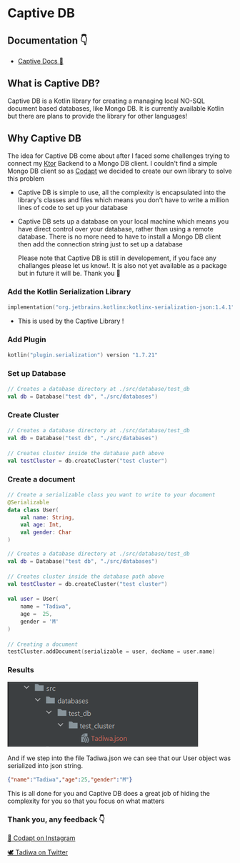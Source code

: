 # Captive DB

## Documentation 👇

- [Captive Docs 📄](documentation/REAME.md)

## What is Captive DB?

Captive DB is a Kotlin library for creating a managing
local NO-SQL document based databases, like Mongo DB. It is currently available
Kotlin but there are plans to provide the library for other languages!

## Why Captive DB

The idea for Captive DB come about after I faced some challenges trying
to connect my [Ktor](https://github.com/ktorio/ktor) Backend to a Mongo DB
client. I couldn't find a simple Mongo DB client so as [Codapt](https://github.com/codaptdev)
we decided to create our own library to solve this problem

- Captive DB is simple to use, all the complexity is encapsulated into the library's
  classes and files which means you don't have to write a million lines of code to
  set up your database
- Captive DB sets up a database on your local machine which means you have
  direct control over your database, rather than using a remote database. There
  is no more need to have to install a Mongo DB client then add the connection string just to set up
  a database

    Please note that Captive DB is still in developement, if you face any
    challanges please let us know!. It is also not yet available as a
    package but in future it will be. Thank you 🙏

### Add the Kotlin Serialization Library

```` Kotlin
implementation("org.jetbrains.kotlinx:kotlinx-serialization-json:1.4.1")
````

- This is used by the Captive Library !

### Add Plugin

```` Kotlin
kotlin("plugin.serialization") version "1.7.21"
````

### Set up Database

````Kotlin
// Creates a database directory at ./src/database/test_db
val db = Database("test db", "./src/databases")
````

### Create Cluster

````Kotlin
// Creates a database directory at ./src/database/test_db
val db = Database("test db", "./src/databases")

// Creates cluster inside the database path above
val testCluster = db.createCluster("test cluster")
````

### Create a document

````Kotlin
// Create a serializable class you want to write to your document
@Serializable
data class User(
    val name: String,
    val age: Int,
    val gender: Char
)
````

````Kotlin
// Creates a database directory at ./src/database/test_db
val db = Database("test db", "./src/databases")

// Creates cluster inside the database path above
val testCluster = db.createCluster("test cluster")

val user = User(
    name = "Tadiwa",
    age =  25,
    gender = 'M'
)

// Creating a document
testCluster.addDocument(serializable = user, docName = user.name)
````

### Results

![img.png](assets/img.png)

And if we step into the file Tadiwa.json we can see that our User object
was serialized into json string.

````json
{"name":"Tadiwa","age":25,"gender":"M"}
````

This is all done for you and Captive DB does a great job
of hiding the complexity for you so that you focus on what matters

### Thank you, any feedback 👇

[👋 Codapt on Instagram](https://instagram.com/codaptdev)

[🕊️ Tadiwa on Twitter](https://twitter.com/tadiwrr)

